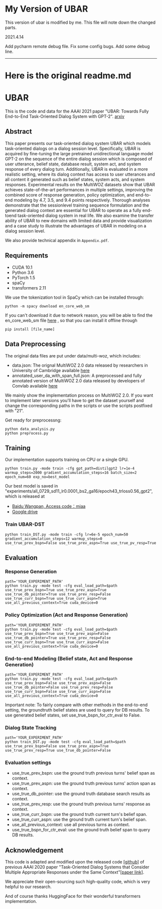 # My Version of UBAR
This version of ubar is modified by me. This file will note down the changed parts.



2021.4.14

Add pycharm remote debug file. Fix some config bugs. Add some debug line.



_______________________________________________________
# Here is the original readme.md


# UBAR
This is the code and data for the AAAI 2021 paper "UBAR: Towards Fully End-to-End Task-Oriented Dialog System with GPT-2". [arxiv](https://arxiv.org/pdf/2012.03539.pdf)


## Abstract
This paper presents our task-oriented dialog system UBAR
which models task-oriented dialogs on a dialog session level.
Specifically, UBAR is acquired by fine-tuning the large pretrained unidirectional language model GPT-2 on the sequence
of the entire dialog session which is composed of user utterance, belief state, database result, system act, and system response of every dialog turn. Additionally, UBAR is evaluated
in a more realistic setting, where its dialog context has access
to user utterances and all content it generated such as belief
states, system acts, and system responses. Experimental results on the MultiWOZ datasets show that UBAR achieves
state-of-the-art performances in multiple settings, improving
the combined score of response generation, policy optimization, and end-to-end modeling by 4.7, 3.5, and 9.4 points respectively. Thorough analyses demonstrate that the sessionlevel training sequence formulation and the generated dialog
context are essential for UBAR to operate as a fully end-toend task-oriented dialog system in real life. We also examine
the transfer ability of UBAR to new domains with limited
data and provide visualization and a case study to illustrate
the advantages of UBAR in modeling on a dialog session
level.

We also provide technical appendix in ```Appendix.pdf```.
## Requirements
- CUDA 10.1
- Python 3.6
- PyTorch 1.5
- spaCy
- transformers 2.11

We use the tokenization tool in SpaCy which can be installed through:
```
python -m spacy download en_core_web_sm
```
If you can't download it due to network reason, you will be able to find the en_core_web_sm file [here](https://github.com/explosion/spacy-models/releases//tag/en_core_web_sm-3.0.0)
, so that you can install it offline through
```
pip install [file_name]
```

## Data Preprocessing
The original data files are put under data/multi-woz, which includes:
- data.json: The orignal MultiWOZ 2.0 data released by researchers in University of Cambridge available [here](https://github.com/budzianowski/multiwoz)
- annotated_user_da_with_span_full.json: A preprocessed and fully annotated version of MultiWOZ 2.0 data released by developers of Convlab available [here](https://github.com/ConvLab/ConvLab/tree/master/data/multiwoz/annotation)

We mainly show the implementation process on MultiWOZ 2.0. If you want to implement later versions you'll have to get the dataset yourself and change the corresponding paths in the scripts or use the scripts postfixed with "21". 

Get ready for preprocessng:
```
python data_analysis.py
python preprocess.py
```
## Training
Our implementation supports training on CPU or a single GPU.
```
python train.py -mode train -cfg gpt_path=distilgpt2 lr=1e-4 warmup_steps=2000 gradient_accumulation_steps=16 batch_size=2 epoch_num=60 exp_no=best_model
```

Our best model is saved in "experiments/all_0729_sd11_lr0.0001_bs2_ga16/epoch43_trloss0.56_gpt2", which is released at 
- [Baidu Wangpan, Access code：miaa ](https://pan.baidu.com/s/1GXnsGgwp2j66TqyxkOSbgA)
- [Google drive](https://drive.google.com/file/d/1uZOhZl3oKXf66DCCZIE2O7Aax3OJzfvl/view?usp=sharing)

### Train UBAR-DST
```
python train_DST.py -mode train -cfg lr=6e-5 epoch_num=50 gradient_accumulation_steps=12 warmup_steps=0  use_true_prev_bspn=False use_true_prev_aspn=True use_true_pv_resp=True
```

## Evaluation

### Response Generation
```
path='YOUR_EXPERIMENT_PATH'
python train.py -mode test -cfg eval_load_path=$path use_true_prev_bspn=True use_true_prev_aspn=True use_true_db_pointer=True use_true_prev_resp=False use_true_curr_bspn=True use_true_curr_aspn=True use_all_previous_context=True cuda_device=0
```


### Policy Optimization (Act and Response Generation)

```
path='YOUR_EXPERIMENT_PATH'
python train.py -mode test -cfg eval_load_path=$path use_true_prev_bspn=True use_true_prev_aspn=False use_true_db_pointer=True use_true_prev_resp=False use_true_curr_bspn=True use_true_curr_aspn=False use_all_previous_context=True cuda_device=0
```

### End-to-end Modeling (Belief state, Act and Response Generation)
```
path='YOUR_EXPERIMENT_PATH'
python train.py -mode test -cfg eval_load_path=$path use_true_prev_bspn=False use_true_prev_aspn=False use_true_db_pointer=False use_true_prev_resp=False use_true_curr_bspn=False use_true_curr_aspn=False use_all_previous_context=True cuda_device=0
```
Important note: To fairly compare with other methods in the end-to-end setting, the groundtruth belief states are used to query for DB results. To use generated belief states, set use_true_bspn_for_ctr_eval to False.

### Dialog State Tracking
```
path='YOUR_EXPERIMENT_PATH'
python train_DST.py -mode test -cfg eval_load_path=$path use_true_prev_bspn=False use_true_prev_aspn=True use_true_prev_resp=True use_true_db_pointer=False
```


### Evaluation settings
- use_true_prev_bspn: use the ground truth previous turns' belief span as context.
- use_true_prev_aspn: use the ground truth previous turns' action span as context.
- use_true_db_pointer: use the ground truth database search results as context.
- use_true_prev_resp: use the ground truth previous turns' response as context.
- use_true_curr_bspn: use the ground truth current turn's belief span.
- use_true_curr_aspn: use the ground truth current turn's belief span.
- use_all_previous_context: use all previous turns as context. 
- use_true_bspn_for_ctr_eval: use the ground truth belief span to query DB results.




## Acknowledgement
This code is adapted and modified upon the released code [[github]]() of previous AAAI 2020 paper "Task-Oriented Dialog Systems that Consider Multiple Appropriate Responses under the Same Context"[[paper link]](https://arxiv.org/abs/1911.10484). 

We appreciate their open-sourcing such high-quality code, which is very helpful to our research. 

And of course thanks HuggingFace for their wonderful transformers implementation.
